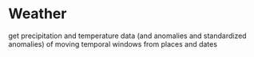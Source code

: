 # Weather
get precipitation and temperature data (and anomalies and standardized anomalies) of moving temporal windows from places and dates 
